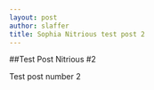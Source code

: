 ```yaml
---
layout: post
author: slaffer
title: Sophia Nitrious test post 2
---
```


##Test Post Nitrious #2

Test post number 2 